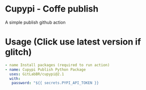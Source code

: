 # Cupypi - Coffe publish
A simple publish github action

# Usage (Click use latest version if glitch)
```yaml
- name Install packages (required to run action)
- name: Cupypi Publish Python Package
  uses: GitLabBR/cupypi@2.1
  with:
   password: "${{ secrets.PYPI_API_TOKEN }}
```
